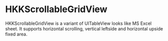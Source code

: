 HKKScrollableGridView
=====================

HKKScrollableGridView is a variant of UITableView looks like MS Excel sheet. It supports horizontal scrolling, vertical leftside and horizontal upside fixed area. 
